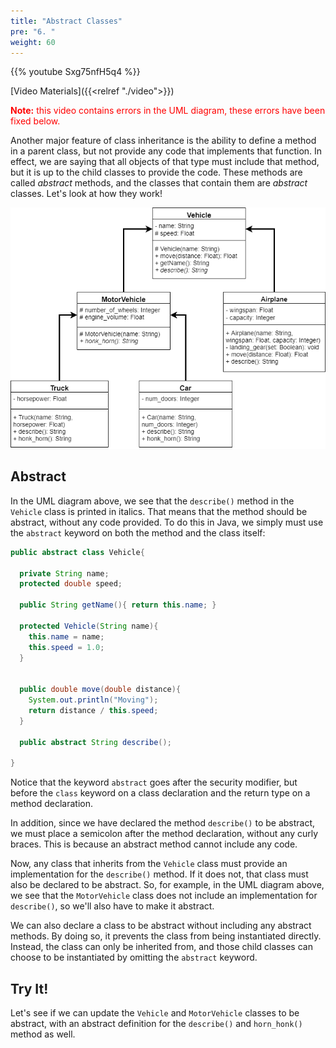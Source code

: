 ```yaml
---
title: "Abstract Classes"
pre: "6. "
weight: 60
---
```


{{% youtube Sxg75nfH5q4 %}}

[Video Materials]({{<relref "./video">}})

<p style="color:red"><b>Note:</b> this video contains errors in the UML diagram, these errors have been fixed below.</p>

Another major feature of class inheritance is the ability to define a method in a parent class, but not provide any code that implements that function. In effect, we are saying that all objects of that type must include that method, but it is up to the child classes to provide the code. These methods are called _abstract_ methods, and the classes that contain them are _abstract_ classes. Let's look at how they work!

![Vehicle UML Diagram](/images/13-inherit/12.7.j.uml.png)

## Abstract

In the UML diagram above, we see that the `describe()` method in the `Vehicle` class is printed in italics. That means that the method should be abstract, without any code provided. To do this in Java, we simply must use the `abstract` keyword on both the method and the class itself:

```java
public abstract class Vehicle{
  
  private String name;
  protected double speed;
 
  public String getName(){ return this.name; }
  
  protected Vehicle(String name){
    this.name = name;
    this.speed = 1.0;
  }
 
  
  public double move(double distance){
    System.out.println("Moving");
    return distance / this.speed;
  }
  
  public abstract String describe();
  
}
```

Notice that the keyword `abstract` goes after the security modifier, but before the `class` keyword on a class declaration and the return type on a method declaration.  

In addition, since we have declared the method `describe()` to be abstract, we must place a semicolon after the method declaration, without any curly braces. This is because an abstract method cannot include any code. 

Now, any class that inherits from the `Vehicle` class must provide an implementation for the `describe()` method. If it does not, that class must also be declared to be abstract. So, for example, in the UML diagram above, we see that the `MotorVehicle` class does not include an implementation for `describe()`, so we'll also have to make it abstract. 

We can also declare a class to be abstract without including any abstract methods. By doing so, it prevents the class from being instantiated directly. Instead, the class can only be inherited from, and those child classes can choose to be instantiated by omitting the `abstract` keyword.

## Try It!

Let's see if we can update the `Vehicle` and `MotorVehicle` classes to be abstract, with an abstract definition for the `describe()` and `horn_honk()` method as well.
